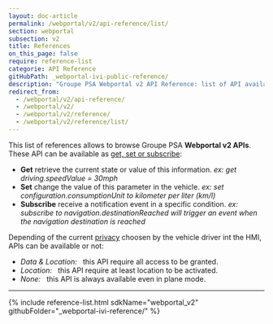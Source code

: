 ```yaml
---
layout: doc-article
permalink: /webportal/v2/api-reference/list/
section: webportal
subsection: v2
title: References
on_this_page: false
require: reference-list
categorie: API Reference
gitHubPath: _webportal-ivi-public-reference/
description: "Groupe PSA Webportal v2 API Reference: list of API available functions & events."
redirect_from:
  - /webportal/v2/api-reference/
  - /webportal/v2/
  - /webportal/v2/reference/
  - /webportal/v2/reference/list/
---
```



<div class="notification page-disclaimer">
   This list of references allows to browse Groupe PSA <strong>Webportal v2 APIs</strong>. These API can be available as  <a href="{{site.baseurl}}/webportal/v2/quickstart/get-set-subscribe/#article">get, set or subscribe</a>:
  <ul>
    <li>
      <strong>Get</strong> 
      retrieve the current state or value of this information. <em> ex: get driving.speedValue = 30mph</em>
    </li>
    <li>
      <strong>Set</strong> 
      change the value of this parameter in the vehicle.<em> ex: set configuration.consumptionUnit to kilometer per liter (km/l)</em>
    </li>
    <li>
      <strong>Subscribe</strong>
      receive a notification event in a specific condition.<em> ex: subscribe to navigation.destinationReached will trigger an event when the navigation destination is reached</em>
    </li>
  </ul>
  Depending of the current <a href="{{site.baseurl}}/webportal/v2/overview/privacy/#article">privacy</a> choosen by the vehicle driver int the HMI, APIs can be available or not:
  <ul>
    <li>
      <em>
        <span class="icon is-white">
          <i class="fas fa-long-arrow-alt-down" style="font-size: .9rem;"></i>
          <i class="fas fa-long-arrow-alt-up" style="font-size: .9rem;"></i>
        </span>
        <span>
          Data &amp;
        </span>
        <span class="icon is-white" style="font-size: .9rem;">
          <i class="fas fa-map-marker-alt"></i>
        </span>
        <span>
          Location:
        </span>
      </em>  
      &nbsp; this API require all access to be granted.
    </li>
    <li>
      <em>
        <span class="icon is-white" style="font-size: .9rem;">
          <i class="fas fa-map-marker-alt"></i>
        </span>
        <span>
          Location:
        </span>
      </em>  
      &nbsp; this API require at least location to be activated.
    </li>
    <li>
      <em>
        None:
      </em>
      &nbsp; this API is always available even in plane mode.
    </li>
  </ul>
</div>
<hr>

{% include reference-list.html 
sdkName="webportal_v2"  githubFolder="_webportal-ivi-reference/"
%}